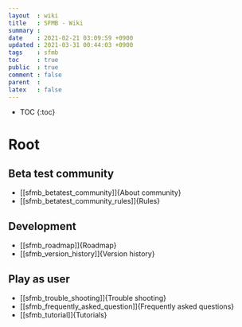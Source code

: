 ```yaml
---
layout  : wiki
title   : SFMB - Wiki 
summary : 
date    : 2021-02-21 03:09:59 +0900
updated : 2021-03-31 00:44:03 +0900
tags    : sfmb 
toc     : true
public  : true
comment : false
parent  : 
latex   : false
---
```

* TOC
{:toc}

# Root

## Beta test community

* [[sfmb_betatest_community]]{About community}
* [[sfmb_betatest_community_rules]]{Rules}

## Development

* [[sfmb_roadmap]]{Roadmap}
* [[sfmb_version_history]]{Version history}

## Play as user

* [[sfmb_trouble_shooting]]{Trouble shooting}
* [[sfmb_frequently_asked_question]]{Frequently asked questions}
* [[sfmb_tutorial]]{Tutorials}
